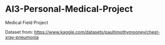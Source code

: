 # AI3-Personal-Medical-Project
Medical Field Project

Dataset from: https://www.kaggle.com/datasets/paultimothymooney/chest-xray-pneumonia